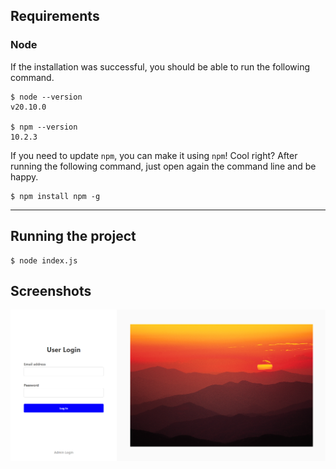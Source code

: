 ## Requirements

### Node

If the installation was successful, you should be able to run the following command.

    $ node --version
    v20.10.0

    $ npm --version
    10.2.3

If you need to update `npm`, you can make it using `npm`! Cool right? After running the following command, just open again the command line and be happy.

    $ npm install npm -g

---



## Running the project

    $ node index.js

## Screenshots

![ScreenShot](public/ss.png)
